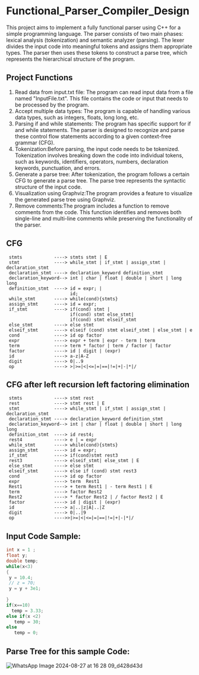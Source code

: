 # Functional_Parser_Compiler_Design


This project aims to implement a fully functional parser using C++ for a simple programming language. The parser consists of two main phases: lexical analysis (tokenization) and semantic analyzer (parsing). The lexer divides the input code into meaningful tokens and assigns them appropriate types. The parser then uses these tokens to construct a parse tree, which represents the hierarchical structure of the program.

## Project Functions

1. Read data from input.txt file: The program can read input data from a file named 
"InputFile.txt". This file contains the code or input that needs to be processed by the 
program. 
2. Accept multiple data types: The program is capable of handling various data types, such as integers, floats, long long, etc. 
3. Parsing if and while statements: The program has specific support for if and while statements. The parser is designed to recognize and parse these control flow statements according to a given context-free grammar (CFG). 
4. Tokenization:Before parsing, the input code needs to be tokenized. Tokenization involves breaking down the code into individual tokens, such as keywords, identifiers, operators, numbers, declaration keywords, punctuation, and errors.  
5. Generate a parse tree: After tokenization, the program follows a certain CFG to generate a parse tree. The parse tree represents the syntactic structure of the input code. 
6. Visualization using Graphviz:The program provides a feature to visualize the generated parse tree using Graphviz. 
7. Remove comments:The program includes a function to remove comments from the code. This function identifies and removes both single-line and multi-line comments while preserving the functionality of the parser. 

## CFG 
     stmts            ----> stmts stmt | E 
     stmt             ----> while_stmt | if_stmt | assign_stmt | declaration_stmt
     declaration_stmt ----> declaration_keyword definition_stmt
     declaration_keyword--> int | char | float | double | short | long long
     definition_stmt  ----> id = expr; |
                            id;
     while_stmt       ----> while(cond){stmts}
     assign_stmt      ----> id = expr;
     if_stmt          ----> if(cond) stmt |
                            if(cond) stmt else_stmt|
                            if(cond) stmt elseif_stmt
     else_stmt        ----> else stmt 
     elseif_stmt      ----> elseif (cond) stmt elseif_stmt | else_stmt | e
     cond             ----> id op factor 
     expr             ----> expr + term | expr - term | term
     term             ----> term * factor | term / factor | factor
     factor           ----> id | digit | (expr)
     id               ----> a-z|A-Z
     digit            ----> 0|..9
     op               ----> >|>=|<|<=|=|==|!=|+|-|*|/

## CFG after left recursion left factoring elimination
     stmts            ----> stmt rest
     rest             ----> stmt rest | E
     stmt             ----> while_stmt | if_stmt | assign_stmt | declaration_stmt
     declaration_stmt ----> declaration_keyword definition_stmt
     declaration_keyword--> int | char | float | double | short | long long
     definition_stmt  ----> id rest4;
     rest4            ----> e | = expr 
     while_stmt       ----> while(cond){stmts}
     assign_stmt      ----> id = expr;
     if_stmt          ----> if(cond)stmt rest3
     rest3            ----> elseif_stmt| else_stmt | E
     else_stmt        ----> else stmt
     elseif_stmt      ----> else if (cond) stmt rest3
     cond             ----> id op factor
     expr             ----> term  Rest1
     Rest1            ----> + term Rest1 | - term Rest1 | E
     term             ----> factor Rest2
     Rest2            ----> * factor Rest2 | / factor Rest2 | E
     factor           ----> id | digit | (expr)
     id               ----> a|..|z|A|..|Z
     digit            ----> 0|..|9
     op               ---->>|>=|<|<=|=|==|!=|+|-|*|/
## Input Code Sample: 
```c++
int x = 1 ;
float y;
double temp;
while(x<3)
{
 y = 10.4;
 // z = 70;
 y = y + 3e1;
 
}
if(x==10)
  temp = 3.33;
else if(x <2)
   temp = 30;
else
   temp = 0;
```
   
## Parse Tree for this sample Code:
![WhatsApp Image 2024-08-27 at 16 28 09_d428d43d](https://github.com/user-attachments/assets/11ca46dd-a99b-4d57-92fd-9adb0db18bfa)

